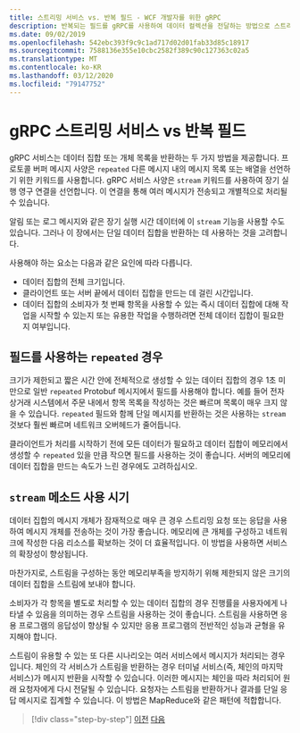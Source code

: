 ```yaml
---
title: 스트리밍 서비스 vs. 반복 필드 - WCF 개발자를 위한 gRPC
description: 반복되는 필드를 gRPC를 사용하여 데이터 컬렉션을 전달하는 방법으로 스트리밍 서비스와 비교합니다.
ms.date: 09/02/2019
ms.openlocfilehash: 542ebc393f9c9c1ad717d02d01fab33d85c18917
ms.sourcegitcommit: 7588136e355e10cbc2582f389c90c127363c02a5
ms.translationtype: MT
ms.contentlocale: ko-KR
ms.lasthandoff: 03/12/2020
ms.locfileid: "79147752"
---
```

# <a name="grpc-streaming-services-vs-repeated-fields"></a>gRPC 스트리밍 서비스 vs 반복 필드

gRPC 서비스는 데이터 집합 또는 개체 목록을 반환하는 두 가지 방법을 제공합니다. 프로토콜 버퍼 메시지 사양은 `repeated` 다른 메시지 내의 메시지 목록 또는 배열을 선언하기 위한 키워드를 사용합니다. gRPC 서비스 사양은 `stream` 키워드를 사용하여 장기 실행 영구 연결을 선언합니다. 이 연결을 통해 여러 메시지가 전송되고 개별적으로 처리될 수 있습니다.

알림 또는 로그 메시지와 같은 장기 실행 시간 데이터에 이 `stream` 기능을 사용할 수도 있습니다. 그러나 이 장에서는 단일 데이터 집합을 반환하는 데 사용하는 것을 고려합니다.

사용해야 하는 요소는 다음과 같은 요인에 따라 다릅니다.

- 데이터 집합의 전체 크기입니다.
- 클라이언트 또는 서버 끝에서 데이터 집합을 만드는 데 걸린 시간입니다.
- 데이터 집합의 소비자가 첫 번째 항목을 사용할 수 있는 즉시 데이터 집합에 대해 작업을 시작할 수 있는지 또는 유용한 작업을 수행하려면 전체 데이터 집합이 필요한지 여부입니다.

## <a name="when-to-use-repeated-fields"></a>필드를 사용하는 `repeated` 경우

크기가 제한되고 짧은 시간 안에 전체적으로 생성할 수 있는 데이터 집합의 경우 1초 미만으로 일반 `repeated` Protobuf 메시지에서 필드를 사용해야 합니다. 예를 들어 전자 상거래 시스템에서 주문 내에서 항목 목록을 작성하는 것은 빠르며 목록이 매우 크지 않을 수 있습니다. `repeated` 필드와 함께 단일 메시지를 반환하는 것은 사용하는 `stream` 것보다 훨씬 빠르며 네트워크 오버헤드가 줄어듭니다.

클라이언트가 처리를 시작하기 전에 모든 데이터가 필요하고 데이터 집합이 메모리에서 생성할 수 `repeated` 있을 만큼 작으면 필드를 사용하는 것이 좋습니다. 서버의 메모리에 데이터 집합을 만드는 속도가 느린 경우에도 고려하십시오.

## <a name="when-to-use-stream-methods"></a>`stream` 메소드 사용 시기

데이터 집합의 메시지 개체가 잠재적으로 매우 큰 경우 스트리밍 요청 또는 응답을 사용하여 메시지 개체를 전송하는 것이 가장 좋습니다. 메모리에 큰 개체를 구성하고 네트워크에 작성한 다음 리소스를 확보하는 것이 더 효율적입니다. 이 방법을 사용하면 서비스의 확장성이 향상됩니다.

마찬가지로, 스트림을 구성하는 동안 메모리부족을 방지하기 위해 제한되지 않은 크기의 데이터 집합을 스트림에 보내야 합니다.

소비자가 각 항목을 별도로 처리할 수 있는 데이터 집합의 경우 진행률을 사용자에게 나타낼 수 있음을 의미하는 경우 스트림을 사용하는 것이 좋습니다. 스트림을 사용하면 응용 프로그램의 응답성이 향상될 수 있지만 응용 프로그램의 전반적인 성능과 균형을 유지해야 합니다.

스트림이 유용할 수 있는 또 다른 시나리오는 여러 서비스에서 메시지가 처리되는 경우입니다. 체인의 각 서비스가 스트림을 반환하는 경우 터미널 서비스(즉, 체인의 마지막 서비스)가 메시지 반환을 시작할 수 있습니다. 이러한 메시지는 체인을 따라 처리되어 원래 요청자에게 다시 전달될 수 있습니다. 요청자는 스트림을 반환하거나 결과를 단일 응답 메시지로 집계할 수 있습니다. 이 방법은 MapReduce와 같은 패턴에 적합합니다.

>[!div class="step-by-step"]
>[이전](migrate-duplex-services.md)
>[다음](client-libraries.md)
